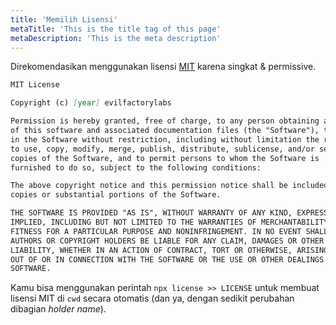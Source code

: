 ```yaml
---
title: 'Memilih Lisensi'
metaTitle: 'This is the title tag of this page'
metaDescription: 'This is the meta description'
---
```


Direkomendasikan menggunakan lisensi [MIT](https://choosealicense.com/licenses/mit/) karena singkat & permissive.

```md
MIT License

Copyright (c) [year] evilfactorylabs

Permission is hereby granted, free of charge, to any person obtaining a copy
of this software and associated documentation files (the "Software"), to deal
in the Software without restriction, including without limitation the rights
to use, copy, modify, merge, publish, distribute, sublicense, and/or sell
copies of the Software, and to permit persons to whom the Software is
furnished to do so, subject to the following conditions:

The above copyright notice and this permission notice shall be included in all
copies or substantial portions of the Software.

THE SOFTWARE IS PROVIDED "AS IS", WITHOUT WARRANTY OF ANY KIND, EXPRESS OR
IMPLIED, INCLUDING BUT NOT LIMITED TO THE WARRANTIES OF MERCHANTABILITY,
FITNESS FOR A PARTICULAR PURPOSE AND NONINFRINGEMENT. IN NO EVENT SHALL THE
AUTHORS OR COPYRIGHT HOLDERS BE LIABLE FOR ANY CLAIM, DAMAGES OR OTHER
LIABILITY, WHETHER IN AN ACTION OF CONTRACT, TORT OR OTHERWISE, ARISING FROM,
OUT OF OR IN CONNECTION WITH THE SOFTWARE OR THE USE OR OTHER DEALINGS IN THE
SOFTWARE.
```

Kamu bisa menggunakan perintah `npx license >> LICENSE` untuk membuat lisensi MIT di `cwd` secara otomatis (dan ya, dengan sedikit perubahan dibagian _holder name_).
